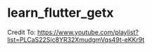 # learn_flutter_getx
Credit To: https://www.youtube.com/playlist?list=PLCaS22Sjc8YR32XmudgmVqs49t-eKKr9t
